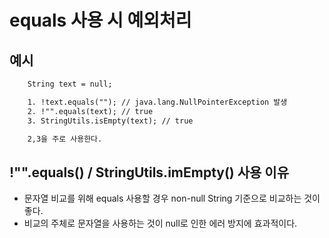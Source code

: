 # equals 사용 시 예외처리

## 예시
```html
    String text = null;

    1. !text.equals(""); // java.lang.NullPointerException 발생
    2. !"".equals(text); // true
    3. StringUtils.isEmpty(text); // true

    2,3을 주로 사용한다.
```

## !"".equals() / StringUtils.imEmpty() 사용 이유
- 문자열 비교를 위해 equals 사용할 경우 non-null String 기준으로 비교하는 것이 좋다.
- 비교의 주체로 문자열을 사용하는 것이 null로 인한 에러 방지에 효과적이다.